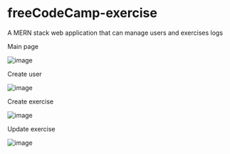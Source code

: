 # freeCodeCamp-exercise
A MERN stack web application that can manage users and exercises logs

Main page

![image](https://user-images.githubusercontent.com/17526871/119251277-7cb22a80-bbc3-11eb-9545-3973334b2a78.png)

Create user

![image](https://user-images.githubusercontent.com/17526871/119251295-9489ae80-bbc3-11eb-844c-bf598d0af22c.png)

Create exercise

![image](https://user-images.githubusercontent.com/17526871/119251315-a5d2bb00-bbc3-11eb-9c95-0869acc74231.png)

Update exercise

![image](https://user-images.githubusercontent.com/17526871/119251348-baaf4e80-bbc3-11eb-82ba-ba2b1d94399d.png)



